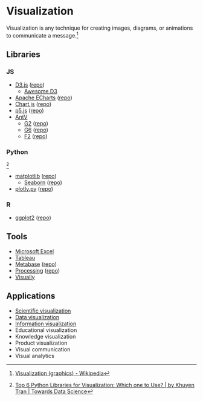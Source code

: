 # Visualization
Visualization is any technique for creating images, diagrams, or animations to communicate a message.[^wiki]

## Libraries
### JS
- [D3.js](https://d3js.org/) ([repo](https://github.com/d3/d3))
  - [Awesome D3](https://github.com/wbkd/awesome-d3)
- [Apache ECharts](https://echarts.apache.org/) ([repo](https://github.com/apache/echarts))
- [Chart.js](https://www.chartjs.org/) ([repo](https://github.com/chartjs/Chart.js))
- [p5.js](https://p5js.org/) ([repo](https://github.com/processing/p5.js))
- [AntV](https://antv.vision/)
  - [G2](https://g2.antv.vision/) ([repo](https://github.com/antvis/G2))
  - [G6](https://g6.antv.vision/) ([repo](https://github.com/antvis/G6))
  - [F2](https://f2.antv.vision/) ([repo](https://github.com/antvis/F2))

### Python
[^lib-py-khuyen]
- [matplotlib](https://matplotlib.org/) ([repo](https://github.com/matplotlib/matplotlib))
  - [Seaborn](https://seaborn.pydata.org/) ([repo](https://github.com/mwaskom/seaborn))
- [plotly.py](https://plotly.com/python/) ([repo](https://github.com/plotly/plotly.py))

[^lib-py-khuyen]: [Top 6 Python Libraries for Visualization: Which one to Use? | by Khuyen Tran | Towards Data Science](https://towardsdatascience.com/top-6-python-libraries-for-visualization-which-one-to-use-fe43381cd658)

### R
- [ggplot2](https://ggplot2.tidyverse.org/) ([repo](https://github.com/tidyverse/ggplot2))

## Tools
- [Microsoft Excel](https://www.microsoft.com/microsoft-365/excel)
- [Tableau](Tools/Tableau.md)
- [Metabase](https://www.metabase.com/) ([repo](https://github.com/metabase/metabase))
- [Processing](https://processing.org/) ([repo](https://github.com/processing/processing4))
- [Visually](https://visual.ly/)

## Applications
- [Scientific visualization](https://en.wikipedia.org/wiki/Scientific_visualization)
- [Data visualization](https://en.wikipedia.org/wiki/Data_visualization)
- [Information visualization](https://en.wikipedia.org/wiki/Information_visualization)
- Educational visualization
- Knowledge visualization
- Product visualization
- Visual communication
- Visual analytics

[^wiki]: [Visualization (graphics) - Wikipedia](https://en.wikipedia.org/wiki/Visualization_(graphics)#Information_visualization)